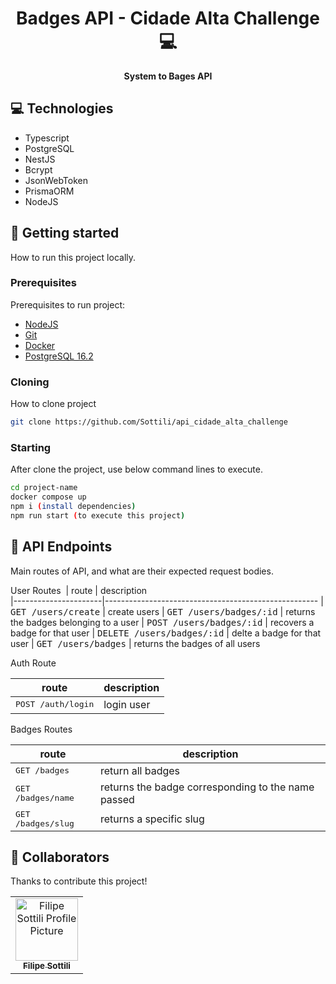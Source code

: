<h1 align="center" style="font-weight: bold;">Badges API - Cidade Alta Challenge 💻</h1>

<p align="center">
    <b>System to Bages API</b>
</p>

<h2 id="technologies">💻 Technologies</h2>

- Typescript
- PostgreSQL
- NestJS
- Bcrypt
- JsonWebToken
- PrismaORM
- NodeJS

<h2 id="started">🚀 Getting started</h2>

How to run this project locally.

<h3>Prerequisites</h3>

Prerequisites to run project:

- [NodeJS](https://nodejs.org/)
- [Git](https://git-scm.com/)
- [Docker](https://www.docker.com/get-started/)
- [PostgreSQL 16.2](https://www.postgresql.org/download/)

<h3>Cloning</h3>

How to clone project

```bash
git clone https://github.com/Sottili/api_cidade_alta_challenge
```

<h3>Starting</h3>

After clone the project, use below command lines to execute.

```bash
cd project-name
docker compose up
npm i (install dependencies)
npm run start (to execute this project)
```

<h2 id="routes">📍 API Endpoints</h2>

Main routes of API, and what are their expected request bodies.

User Routes
​
| route               | description                                          
|----------------------|-----------------------------------------------------
| <kbd>GET /users/create</kbd>     | create users
| <kbd>GET /users/badges/:id</kbd>    | returns the badges belonging to a user
| <kbd>POST /users/badges/:id</kbd>     | recovers a badge for that user
| <kbd>DELETE /users/badges/:id</kbd>     | delte a badge for that user
| <kbd>GET /users/badges</kbd>    | returns the badges of all users

Auth Route

| route               | description                                          
|----------------------|-----------------------------------------------------
| <kbd>POST /auth/login</kbd>     | login user

Badges Routes

| route               | description                                          
|----------------------|-----------------------------------------------------
| <kbd>GET /badges</kbd>     | return all badges
| <kbd>GET /badges/name</kbd>     | returns the badge corresponding to the name passed
| <kbd>GET /badges/slug</kbd>     | returns a specific slug

<h2 id="colab">🤝 Collaborators</h2>

Thanks to contribute this project!

<table>
  <tr>
    <td align="center">
      <a href="#">
        <img src="https://avatars.githubusercontent.com/u/91507688?v=4" width="100px;" alt="Filipe Sottili Profile Picture"/><br>
        <sub>
          <b>Filipe Sottili</b>
        </sub>
      </a>
    </td>
  </tr>
</table>
